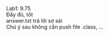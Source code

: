 Lab1: 9.75 <br/>
Đầy đủ, tốt <br/>
answer.txt trả lời sơ sài <br/>
Chú ý sau không cần push file .class, ...
